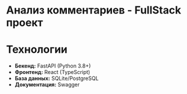 # Анализ комментариев - FullStack проект

# Технологии
- **Бекенд:** FastAPI (Python 3.8+)
- **Фронтенд:** React (TypeScript) 
- **База данных:** SQLite/PostgreSQL
- **Документация:** Swagger

